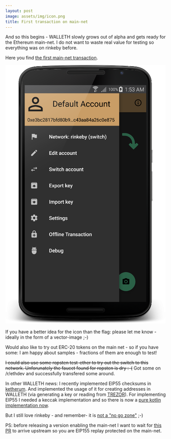 ```yaml
---
layout: post
image: assets/img/icon.png
title: First transaction on main-net
---
```


And so this begins - WALLETH slowly grows out of alpha and gets ready for the Ethereum main-net. I do not want to waste real value for testing so everything was on rinkeby before.

Here you find [the first main-net transaction](https://etherscan.io/tx/0x2ee22edf810db058058a2de0d82623ac8347873d643c761fca8fa2c38ee2aa45).

![](/assets/img/news/screenshot_network_switch.png)

If you have a better idea for the icon than the flag: please let me know - ideally in the form of a vector-image ;-)

Would also like to try out ERC-20 tokens on the main net - so if you have some: I am happy about samples - fractions of them are enough to test!

<strike>I could also use some ropsten test-ether to try out the switch to this network. Unforunately the faucet  found for ropsten is dry :-(</strike> Got some on /r/ethdev and successfully transfered some around.

In other WALLETH news: I recently implemented EIP55 checksums in [ketherum](https://github.com/walleth/kethereum). And implemented the usage of it for creating addresses in WALLETH (via generating a key or reading from <a href="https://TREZOR.io">TREZOR</a>). For implementing EIP55 I needed a keccak implementation and so there is now a [pure kotlin implementation now](https://github.com/walleth/keccak).

But I still love rinkeby - and remember- it is [not a "no go zone"](https://www.somalispot.com/threads/rinkeby-is-not-a-no-go-zone-song.23723/) ;-)

PS: before releasing a version enabling the main-net I want to wait for [this PR](https://github.com/ethereum/go-ethereum/pull/14817) to arrive upstream so you are EIP155 replay protected on the main-net.
